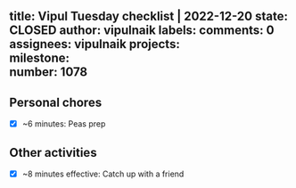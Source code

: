 title:	Vipul Tuesday checklist | 2022-12-20
state:	CLOSED
author:	vipulnaik
labels:	
comments:	0
assignees:	vipulnaik
projects:	
milestone:	
number:	1078
--
## Personal chores

- [x] ~6 minutes: Peas prep

## Other activities

- [x] ~8 minutes effective: Catch up with a friend
